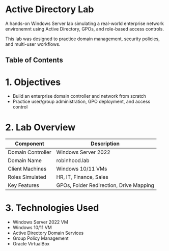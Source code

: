 # Active Directory Lab 

A hands-on Windows Server lab simulating a real-world enterprise network environemnt using Active Directory, GPOs, and role-based access controls. 

This lab was designed to practice domain management, security policies, and multi-user workflows.

## Table of Contents

# 1. Objectives

- Build an enterprise domain controller and network from scratch
- Practice user/group administration, GPO deployment, and access control

# 2. Lab Overview

| Component              | Description                                 |
|------------------------|---------------------------------------------|
| Domain Controller      | Windows Server 2022                         |
| Domain Name            | robinhood.lab                               |
| Client Machines        | Windows 10/11 VMs                           |
| Roles Simulated        | HR, IT, Finance, Sales                      |
| Key Features           | GPOs, Folder Redirection, Drive Mapping     |

# 3. Technologies Used

- Windows Server 2022 VM
- Windows 10/11 VM
- Active Directory Domain Services  
- Group Policy Management  
- Oracle VirtualBox

